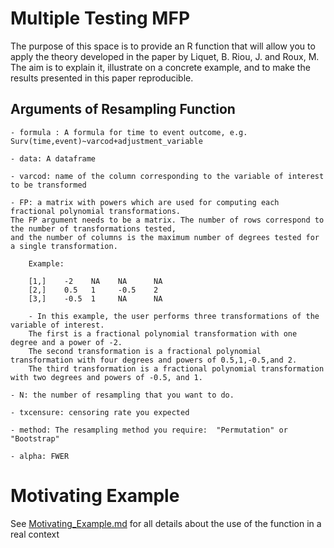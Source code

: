 # Multiple Testing MFP
The purpose of this space is to provide an R function that will allow you to apply the theory developed in the paper by Liquet, B. Riou, J. and Roux, M. The aim is to explain it, illustrate on a concrete example, and to make the results presented in this paper reproducible.


## Arguments of Resampling Function

    - formula : A formula for time to event outcome, e.g. Surv(time,event)~varcod+adjustment_variable
    
    - data: A dataframe 
    
    - varcod: name of the column corresponding to the variable of interest to be transformed
    
    - FP: a matrix with powers which are used for computing each fractional polynomial transformations. 
    The FP argument needs to be a matrix. The number of rows correspond to the number of transformations tested,
    and the number of columns is the maximum number of degrees tested for a single transformation.
        
        Example:
        
        [1,]	-2    NA	NA	    NA
        [2,]	0.5	  1	    -0.5	2
        [3,]	-0.5  1	    NA	    NA

        - In this example, the user performs three transformations of the variable of interest. 
        The first is a fractional polynomial transformation with one degree and a power of -2. 
        The second transformation is a fractional polynomial transformation with four degrees and powers of 0.5,1,-0.5,and 2. 
        The third transformation is a fractional polynomial transformation with two degrees and powers of -0.5, and 1.
        
    - N: the number of resampling that you want to do.
    
    - txcensure: censoring rate you expected
    
    - method: The resampling method you require:  "Permutation" or "Bootstrap"
    
    - alpha: FWER 

# Motivating Example

See [Motivating_Example.md](https://github.com/JeremieRiou/Multiple_Testing_MFP/blob/main/Motivating_Example.md) for all details about the use of the function in a real context
